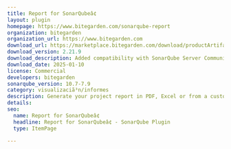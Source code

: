 ```yaml
---
title: Report for SonarQubeâ¢
layout: plugin
homepage: https://www.bitegarden.com/sonarqube-report
organization: bitegarden
organization_url: https://www.bitegarden.com
download_url: https://marketplace.bitegarden.com/download/productArtifact?productName=bitegarden-sonarqube-report&productVersion=2.21.9&productFileExt=jar&customerEmail=sonarplugins@gmail.com&customerName=sonarqube&customerSurnames=marketplace&customerCompany=bitegarden
download_version: 2.21.9
download_description: Added compatibility with SonarQube Server Community
download_date: 2025-01-10
license: Commercial
developers: bitegarden
sonarqube_version: 10.7-7.9
category: visualizaciã³n/informes
description: Generate your project report in PDF, Excel or from a customizable Open Document (ODT)
details: 
seo:
  name: Report for SonarQubeâ¢
  headline: Report for SonarQubeâ¢ - SonarQube Plugin
  type: ItemPage

---
```

